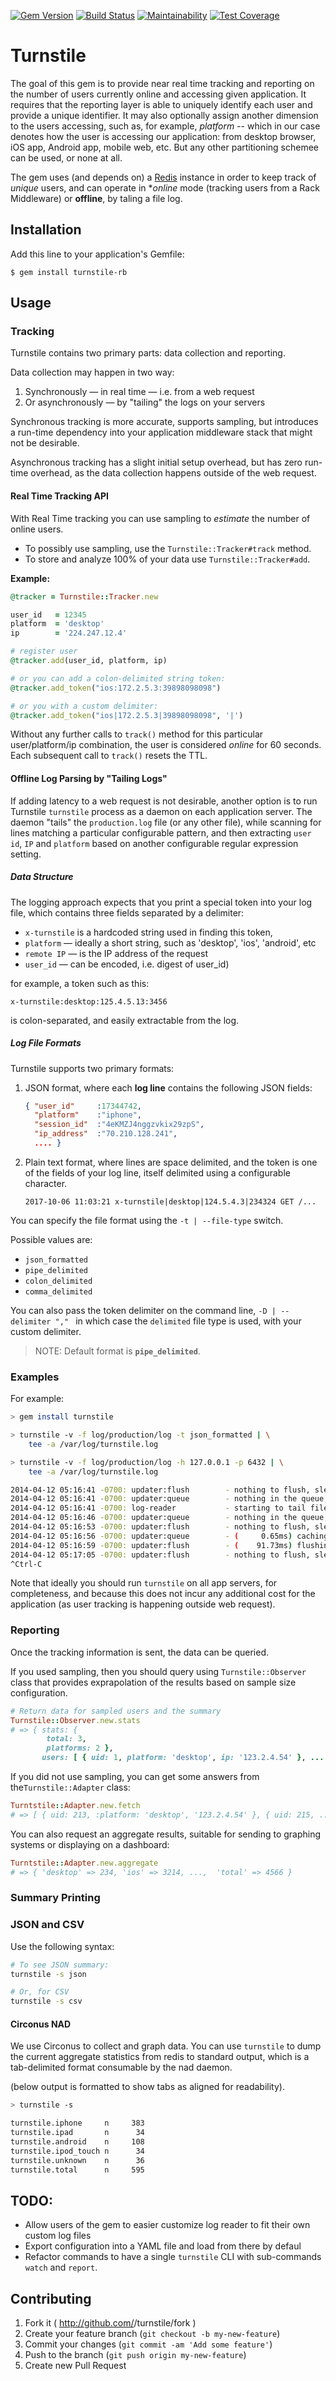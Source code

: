 [![Gem Version](https://badge.fury.io/rb/turnstile-rb.svg)](https://badge.fury.io/rb/turnstile-rb)
[![Build Status](https://travis-ci.org/kigster/turnstile-rb.svg?branch=master)](https://travis-ci.org/kigster/turnstile-rb)
[![Maintainability](https://api.codeclimate.com/v1/badges/8031931b7924461f6a90/maintainability)](https://codeclimate.com/github/kigster/turnstile-rb/maintainability)
[![Test Coverage](https://api.codeclimate.com/v1/badges/8031931b7924461f6a90/test_coverage)](https://codeclimate.com/github/kigster/turnstile-rb/test_coverage)

# Turnstile

The goal of this gem is to provide near real time tracking and reporting on the number of users currently online and accessing given application.  It requires that the reporting layer is able to uniquely identify each user and provide a unique identifier.  It may also optionally assign another dimension to the users accessing, such as, for example, _platform_ -- which in our case denotes how the user is accessing our application: from desktop browser, iOS app, Android app, mobile web, etc.  But any other partitioning schemee can be used, or none at all.

The gem uses (and depends on) a [Redis](http://redis.io/) instance in order to keep track of _unique_ users, and can operate in **online* mode (tracking users from a Rack Middleware) or **offline**, by taling a file log.

## Installation

Add this line to your application's Gemfile:

    $ gem install turnstile-rb

## Usage

### Tracking 

Turnstile contains two primary parts: data collection and reporting.  

Data collection may happen in two way:

1. Synchronously — in real time — i.e. from a web request
2. Or asynchronously — by "tailing" the logs on your servers

Synchronous tracking is more accurate, supports sampling, but introduces a run-time dependency into your application middleware stack that might not be desirable.

Asynchronous tracking has a slight initial setup overhead, but has zero run-time overhead, as the data collection happens outside of the web request.

#### Real Time Tracking API

With Real Time tracking you can use sampling to _estimate_ the number of online users. 

 * To possibly use sampling, use the ```Turnstile::Tracker#track``` method.
 * To store and analyze 100% of your data use ```Turnstile::Tracker#add```. 

**Example:**

```ruby
@tracker = Turnstile::Tracker.new

user_id   = 12345
platform  = 'desktop'
ip        = '224.247.12.4'

# register user
@tracker.add(user_id, platform, ip)

# or you can add a colon-delimited string token:
@tracker.add_token("ios:172.2.5.3:39898098098")

# or you with a custom delimiter:
@tracker.add_token("ios|172.2.5.3|39898098098", '|')

```

Without any further calls to ```track()``` method for this particular user/platform/ip combination, the user  is considered _online_ for 60 seconds.  Each subsequent call to ```track()``` resets the TTL.

#### Offline Log Parsing by "Tailing Logs"

If adding latency to a web request is not desirable, another option is to run Turnstile ```turnstile``` process as a daemon on each application server. The daemon "tails" the `production.log` file (or any other file), while scanning for lines matching a particular configurable pattern, and then extracting `user id`, `IP` and `platform` based on another configurable regular expression setting.

##### Data Structure

The logging approach expects that you print a special token into your log file, which contains three fields separated by a delimiter:

 * `x-turnstile` is a hardcoded string used in finding this token,
 * `platform` — ideally a short string, such as 'desktop', 'ios', 'android', etc
 * `remote IP` — is the IP address of the request
 * `user_id` — can be encoded, i.e. digest of user_id)
 
for example, a token such as this:

```
x-turnstile:desktop:125.4.5.13:3456
```

is colon-separated, and easily extractable from the log.

##### Log File Formats

Turnstile supports two primary formats:

 1. JSON format, where each **log line** contains the following JSON fields:
 
      ```json
      { "user_id"     :17344742,
        "platform"    :"iphone",
        "session_id"  :"4eKMZJ4nggzvkix29zpS", 
        "ip_address"  :"70.210.128.241",
        .... }
      ```
 
 2. Plain text format, where lines are space delimited, and the token is one of the fields of your log line, itself delimited using a configurable character.
 
      ```
      2017-10-06 11:03:21 x-turnstile|desktop|124.5.4.3|234324 GET /...
      ```

You can specify the file format using the `-t | --file-type` switch. 

Possible values are:

 * `json_formatted`
 * `pipe_delimited`
 * `colon_delimited`
 * `comma_delimited`
 
You can also pass the token delimiter on the command line, `-D | --delimiter "," ` in which case the `delimited` file type is used, with your custom delimiter. 

> NOTE: Default format is **`pipe_delimited`**.

### Examples

For example:

```bash
> gem install turnstile

> turnstile -v -f log/production/log -t json_formatted | \
    tee -a /var/log/turnstile.log

> turnstile -v -f log/production/log -h 127.0.0.1 -p 6432 | \
    tee -a /var/log/turnstile.log

2014-04-12 05:16:41 -0700: updater:flush        - nothing to flush, sleeping 6s..
2014-04-12 05:16:41 -0700: updater:queue        - nothing in the queue, sleeping 5s...
2014-04-12 05:16:41 -0700: log-reader           - starting to tail file log....
2014-04-12 05:16:46 -0700: updater:queue        - nothing in the queue, sleeping 5s...
2014-04-12 05:16:53 -0700: updater:flush        - nothing to flush, sleeping 6s..
2014-04-12 05:16:56 -0700: updater:queue        - (     0.65ms) caching [746] keys locally
2014-04-12 05:16:59 -0700: updater:flush        - (    91.73ms) flushing cache with [602] keys
2014-04-12 05:17:05 -0700: updater:flush        - nothing to flush, sleeping 6s..
^Ctrl-C
```

Note that ideally you should run ```turnstile``` on all app servers, for completeness, and because
this does not incur any additional cost for the application (as user tracking is happening outside web request).

### Reporting

Once the tracking information is sent, the data can be queried.  

If you used sampling, then you should query using ```Turnstile::Observer``` class that provides  exprapolation of the results based on sample size configuration.

```ruby
# Return data for sampled users and the summary 
Turnstile::Observer.new.stats
# => { stats: { 
        total: 3, 
        platforms: 2 }, 
       users: [ { uid: 1, platform: 'desktop', ip: '123.2.4.54' }, ... ]
```

If you did not use sampling, you can get some answers from the`Turnstile::Adapter` class:

```ruby
Turntstile::Adapter.new.fetch
# => [ { uid: 213, :platform: 'desktop', '123.2.4.54' }, { uid: 215, ... } ]
```

You can also request an aggregate results, suitable for sending to graphing systems or displaying on a dashboard:

```ruby
Turntstile::Adapter.new.aggregate
# => { 'desktop' => 234, 'ios' => 3214, ...,  'total' => 4566 }
```

### Summary Printing

### JSON and CSV

Use the following syntax:

```bash
# To see JSON summary:
turnstile -s json

# Or, for CSV
turnstile -s csv
```



#### Circonus NAD

We use Circonus to collect and graph data. You can use ```turnstile```
to dump the current aggregate statistics from redis to standard output,
which is a tab-delimited format consumable by the nad daemon.

(below output is formatted to show tabs as aligned for readability).

```bash
> turnstile -s

turnstile.iphone     n     383
turnstile.ipad       n	    34
turnstile.android    n     108
turnstile.ipod_touch n      34
turnstile.unknown    n      36
turnstile.total      n     595
```


## TODO:

* Allow users of the gem to easier customize log reader to fit their own custom log files
* Export configuration into a YAML file and load from there by defaul
* Refactor commands to have a single ```turnstile``` CLI with sub-commands ```watch``` and ```report```.

## Contributing

1. Fork it ( http://github.com/<my-github-username>/turnstile/fork )
2. Create your feature branch (`git checkout -b my-new-feature`)
3. Commit your changes (`git commit -am 'Add some feature'`)
4. Push to the branch (`git push origin my-new-feature`)
5. Create new Pull Request
